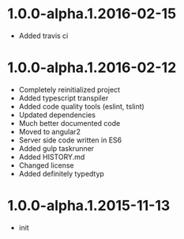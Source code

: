1.0.0-alpha.1.2016-02-15
==================

* Added travis ci


1.0.0-alpha.1.2016-02-12
==================

* Completely reinitialized project
* Added typescript transpiler
* Added code quality tools (eslint, tslint)
* Updated dependencies
* Much better documented code
* Moved to angular2
* Server side code written in ES6
* Added gulp taskrunner
* Added HISTORY.md
* Changed license
* Added definitely typedtyp

1.0.0-alpha.1.2015-11-13
==================

* init